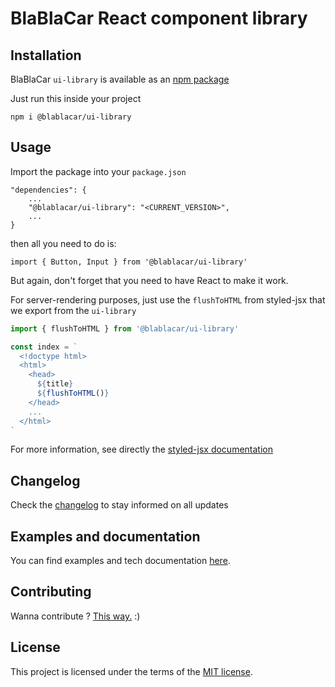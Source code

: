 # BlaBlaCar React component library

## Installation
BlaBlaCar `ui-library` is available as an [npm package](https://www.npmjs.com/package/@blablacar/ui-library)

Just run this inside your project
```
npm i @blablacar/ui-library
```

## Usage
Import the package into your `package.json`
```
"dependencies": {
    ...
    "@blablacar/ui-library": "<CURRENT_VERSION>",
    ...
}
```
then all you need to do is:
```
import { Button, Input } from '@blablacar/ui-library'
```
But again, don't forget that you need to have React to make it work.


For server-rendering purposes, just use the `flushToHTML` from styled-jsx that we export from the `ui-library`
```javascript
import { flushToHTML } from '@blablacar/ui-library'

const index = `
  <!doctype html>
  <html>
    <head>
      ${title}
      ${flushToHTML()}
    </head>
    ...
  </html>
`
```
For more information, see directly the [styled-jsx documentation](https://github.com/zeit/styled-jsx#server-side-rendering)

## Changelog
Check the [changelog](https://github.com/blablacar/ui-library/blob/master/CHANGELOG.md) to stay informed on all updates

## Examples and documentation
You can find examples and tech documentation [here](https://blablacar.github.io/ui-library/).

## Contributing
Wanna contribute ? [This way.](https://github.com/blablacar/ui-library/blob/master/CONTRIBUTING.md) :)

## License
This project is licensed under the terms of the [MIT license](https://github.com/blablacar/ui-library/blob/master/LICENSE).